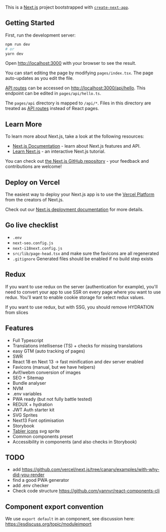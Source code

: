 This is a [Next.js](https://nextjs.org/) project bootstrapped with [`create-next-app`](https://github.com/vercel/next.js/tree/canary/packages/create-next-app).

## Getting Started

First, run the development server:

```bash
npm run dev
# or
yarn dev
```

Open [http://localhost:3000](http://localhost:3000) with your browser to see the result.

You can start editing the page by modifying `pages/index.tsx`. The page auto-updates as you edit the file.

[API routes](https://nextjs.org/docs/api-routes/introduction) can be accessed on [http://localhost:3000/api/hello](http://localhost:3000/api/hello). This endpoint can be edited in `pages/api/hello.ts`.

The `pages/api` directory is mapped to `/api/*`. Files in this directory are treated as [API routes](https://nextjs.org/docs/api-routes/introduction) instead of React pages.

## Learn More

To learn more about Next.js, take a look at the following resources:

- [Next.js Documentation](https://nextjs.org/docs) - learn about Next.js features and API.
- [Learn Next.js](https://nextjs.org/learn) - an interactive Next.js tutorial.

You can check out [the Next.js GitHub repository](https://github.com/vercel/next.js/) - your feedback and contributions are welcome!

## Deploy on Vercel

The easiest way to deploy your Next.js app is to use the [Vercel Platform](https://vercel.com/new?utm_medium=default-template&filter=next.js&utm_source=create-next-app&utm_campaign=create-next-app-readme) from the creators of Next.js.

Check out our [Next.js deployment documentation](https://nextjs.org/docs/deployment) for more details.

## Go live checklist

- `.env`
- `next-seo.config.js`
- `next-i18next.config.js`
- `src/lib/page-head.tsx` and make sure the favicons are all regenerated
- `.gitignore` Generated files should be enabled if no build step exists

## Redux

If you want to use redux on the server (authentication for example), you'll need
to convert your app to use SSR on every page where you want to use redux. You'll
want to enable cookie storage for select redux values.

If you want to use redux, but with SSG, you should remove HYDRATION from slices

## Features

- Full Typescript
- Translations intellisense (TS) + checks for missing translations
- easy GTM (auto tracking of pages)
- SWR
- React 18 en Next 13 -> fast minification and dev server enabled
- Favicons (manual, but we have helpers)
- Avif/webm conversion of images
- SEO + Sitemap
- Bundle analyser
- NVM
- .env variables
- PWA ready (but not fully battle tested)
- REDUX + hydration
- JWT Auth starter kit
- SVG Sprites
- Next13 Font optimisation
- Storybook
- [Tabler icons](https://tabler-icons.io/) svg sprite
- Common components preset
- Accessibility in components (and also checks in Storybook)

## TODO

- add <https://github.com/vercel/next.js/tree/canary/examples/with-why-did-you-render>
- find a good PWA generator
- add .env checker
- Check code structure <https://github.com/yannvr/react-components-cli>

## Component export convention

We use `export default` in an component, see discussion here: <https://esdiscuss.org/topic/moduleimport>
